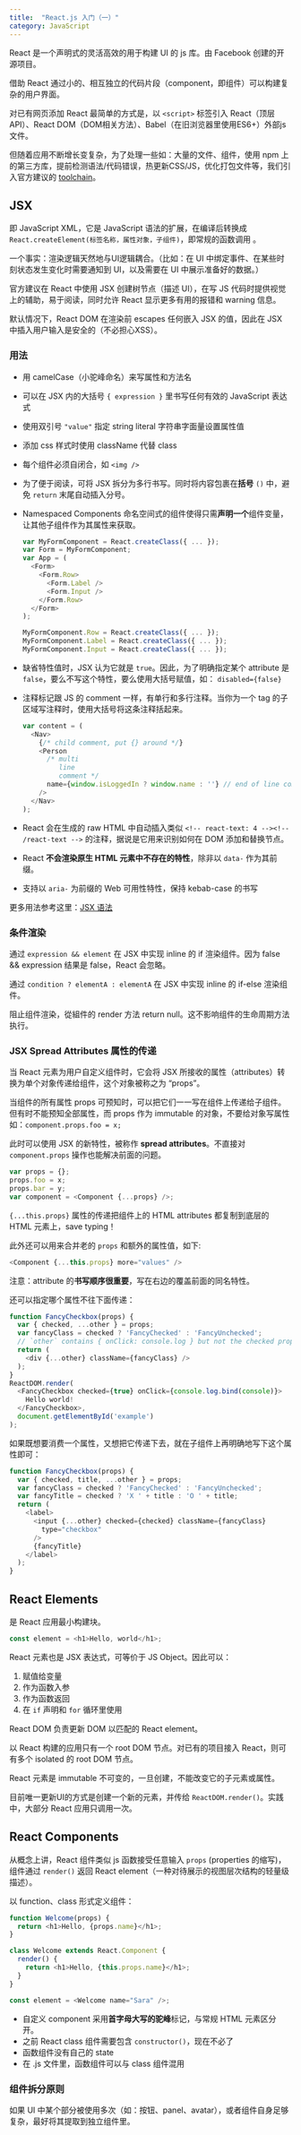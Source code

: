 ```yaml
---
title:  "React.js 入门（一）"
category: JavaScript
---
```

React 是一个声明式的灵活高效的用于构建 UI 的 js 库。由 Facebook 创建的开源项目。

借助 React 通过小的、相互独立的代码片段（component，即组件）可以构建复杂的用户界面。

对已有网页添加 React 最简单的方式是，以 `<script>` 标签引入 React（顶层API）、React DOM（DOM相关方法）、Babel（在旧浏览器里使用ES6+）外部js文件。

但随着应用不断增长变复杂，为了处理一些如：大量的文件、组件，使用 npm 上的第三方库，提前检测语法/代码错误，热更新CSS/JS，优化打包文件等，我们引入官方建议的 [toolchain](https://reactjs.org/docs/create-a-new-react-app.html#recommended-toolchains)。

<!--more-->

## JSX

即 JavaScript XML，它是 JavaScript 语法的扩展，在编译后转换成 `React.createElement(标签名称，属性对象，子组件)`，即常规的函数调用 。

一个事实：渲染逻辑天然地与UI逻辑耦合。（比如：在 UI 中绑定事件、在某些时刻状态发生变化时需要通知到 UI，以及需要在 UI 中展示准备好的数据。）

官方建议在 React 中使用 JSX 创建树节点（描述 UI），在写 JS 代码时提供视觉上的辅助，易于阅读，同时允许 React 显示更多有用的报错和 warning 信息。

默认情况下，React DOM 在渲染前 escapes 任何嵌入 JSX 的值，因此在 JSX 中插入用户输入是安全的（不必担心XSS）。

### 用法

+ 用 camelCase（小驼峰命名）来写属性和方法名
+ 可以在 JSX 内的大括号 `{ expression }` 里书写任何有效的 JavaScript 表达式
+ 使用双引号 `"value"` 指定 string literal 字符串字面量设置属性值
+ 添加 css 样式时使用 className 代替 class
+ 每个组件必须自闭合，如 `<img />`
+ 为了便于阅读，可将 JSX 拆分为多行书写。同时将内容包裹在**括号** `()` 中，避免 `return` 末尾自动插入分号。
+ Namespaced Components 命名空间式的组件使得只需**声明一个**组件变量，让其他子组件作为其属性来获取。

  ```js
  var MyFormComponent = React.createClass({ ... });
  var Form = MyFormComponent;
  var App = (
    <Form>
      <Form.Row>
        <Form.Label />
        <Form.Input />
      </Form.Row>
    </Form>
  );

  MyFormComponent.Row = React.createClass({ ... });
  MyFormComponent.Label = React.createClass({ ... });
  MyFormComponent.Input = React.createClass({ ... });
  ```

+ 缺省特性值时，JSX 认为它就是 `true`。因此，为了明确指定某个 attribute 是 `false`，要么不写这个特性，要么使用大括号赋值，如： `disabled={false}`
+ 注释标记跟 JS 的 comment 一样，有单行和多行注释。当你为一个 tag 的子区域写注释时，使用大括号将这条注释括起来。

  ```js
  var content = (
    <Nav>
      {/* child comment, put {} around */}
      <Person
        /* multi
           line
           comment */
        name={window.isLoggedIn ? window.name : ''} // end of line comment
      />
    </Nav>
  );
  ```

+ React 会在生成的 raw HTML 中自动插入类似 `<!-- react-text: 4 --><!-- /react-text -->` 的注释，据说是它用来识别如何在 DOM 添加和替换节点。
+ React **不会渲染原生 HTML 元素中不存在的特性**，除非以 `data-` 作为其前缀。
+ 支持以 `aria-` 为前缀的 Web 可用性特性，保持 kebab-case 的书写

更多用法参考这里：[JSX 语法](https://facebook.github.io/react/docs/jsx-in-depth.html)

### 条件渲染

通过 `expression && element` 在 JSX 中实现 inline 的 if 渲染组件。因为 false && expression 结果是 false，React 会忽略。

通过 `condition ? elementA : elementA` 在 JSX 中实现 inline 的 if-else 渲染组件。

阻止组件渲染，從組件的 render 方法 return null。这不影响组件的生命周期方法执行。

### JSX Spread Attributes 属性的传递

当 React 元素为用户自定义组件时，它会将 JSX 所接收的属性（attributes）转换为单个对象传递给组件，这个对象被称之为 “props”。

当组件的所有属性 props 可预知时，可以把它们一一写在组件上传递给子组件。但有时不能预知全部属性，而 props 作为 immutable 的对象，不要给对象写属性如：`component.props.foo = x;`

此时可以使用 JSX 的新特性，被称作 **spread attributes**。不直接对 `component.props` 操作也能解决前面的问题。

```js
var props = {};
props.foo = x;
props.bar = y;
var component = <Component {...props} />;
```

`{...this.props}` 属性的传递把组件上的 HTML attributes 都复制到底层的 HTML 元素上，save typing！

此外还可以用来合并老的 `props` 和额外的属性值，如下:

```js
<Component {...this.props} more="values" />
```

注意：attribute 的**书写顺序很重要**，写在右边的覆盖前面的同名特性。

还可以指定哪个属性不往下面传递：

```js
function FancyCheckbox(props) {
  var { checked, ...other } = props;
  var fancyClass = checked ? 'FancyChecked' : 'FancyUnchecked';
  // `other` contains { onClick: console.log } but not the checked property
  return (
    <div {...other} className={fancyClass} />
  );
}
ReactDOM.render(
  <FancyCheckbox checked={true} onClick={console.log.bind(console)}>
    Hello world!
  </FancyCheckbox>,
  document.getElementById('example')
);
```

如果既想要消费一个属性，又想把它传递下去，就在子组件上再明确地写下这个属性即可：

```js
function FancyCheckbox(props) {
  var { checked, title, ...other } = props;
  var fancyClass = checked ? 'FancyChecked' : 'FancyUnchecked';
  var fancyTitle = checked ? 'X ' + title : 'O ' + title;
  return (
    <label>
      <input {...other} checked={checked} className={fancyClass}
        type="checkbox"
      />
      {fancyTitle}
    </label>
  );
}
```

## React Elements

是 React 应用最小构建块。

```js
const element = <h1>Hello, world</h1>;
```
React 元素也是 JSX 表达式，可等价于 JS Object。因此可以：

1. 赋值给变量
2. 作为函数入参
3. 作为函数返回
4. 在 `if` 声明和 `for` 循环里使用

React DOM 负责更新 DOM 以匹配的 React element。

以 React 构建的应用只有一个 root DOM 节点。对已有的项目接入 React，则可有多个 isolated 的 root DOM 节点。

React 元素是 immutable 不可变的，一旦创建，不能改变它的子元素或属性。

目前唯一更新UI的方式是创建一个新的元素，并传给 `ReactDOM.render()`。实践中，大部分 React 应用只调用一次。

## React Components

从概念上讲，React 组件类似 js 函数接受任意输入 `props` (properties 的缩写)，组件通过 `render()` 返回 React element（一种对待展示的视图层次结构的轻量级描述）。

以 function、class 形式定义组件：

```js
function Welcome(props) {
  return <h1>Hello, {props.name}</h1>;
}

class Welcome extends React.Component {
  render() {
    return <h1>Hello, {this.props.name}</h1>;
  }
}

const element = <Welcome name="Sara" />;
```
+ 自定义 component 采用**首字母大写的驼峰**标记，与常规 HTML 元素区分开。
+ 之前 React class 组件需要包含 `constructor()`，现在不必了
+ 函数组件没有自己的 state
+ 在 .js 文件里，函数组件可以与 class 组件混用

### 组件拆分原则

如果 UI 中某个部分被使用多次（如：按钮、panel、avatar），或者组件自身足够复杂，最好将其提取到独立组件里。
